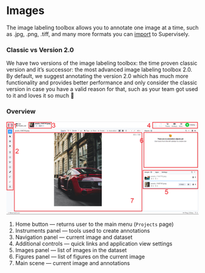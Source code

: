 # Images

The image labeling toolbox allows you to annotate one image at a time, such as .jpg, .png, .tiff, and many more formats you can [import](broken-reference) to Supervisely.

### Classic vs Version 2.0

We have two versions of the image labeling toolbox: the time proven classic version and it’s successor: the most advanced image labeling toolbox 2.0. By default, we suggest annotating the version 2.0 which has much more functionality and provides better performance and only consider the classic version in case you have a valid reason for that, such as your team got used to it and loves it so much 🙂

### Overview

![](image-toolbox.png)

1. Home button — returns user to the main menu (`Projects` page)
2. Instruments panel — tools used to create annotations
3. Navigation panel — current image and dataset
4. Additional controls — quick links and application view settings
5. Images panel — list of images in the dataset
6. Figures panel — list of figures on the current image
7. Main scene — current image and annotations
